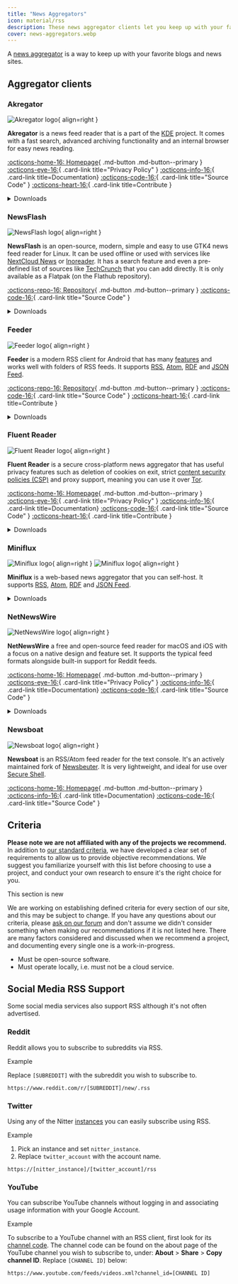 ```yaml
---
title: "News Aggregators"
icon: material/rss
description: These news aggregator clients let you keep up with your favorite blogs and news sites using internet standards like RSS.
cover: news-aggregators.webp
---
```


A [news aggregator](https://en.wikipedia.org/wiki/News_aggregator) is a way to keep up with your favorite blogs and news sites.

## Aggregator clients

### Akregator

<div class="admonition recommendation" markdown>

![Akregator logo](assets/img/news-aggregators/akregator.svg){ align=right }

**Akregator** is a news feed reader that is a part of the [KDE](https://kde.org) project. It comes with a fast search, advanced archiving functionality and an internal browser for easy news reading.

[:octicons-home-16: Homepage](https://apps.kde.org/akregator){ .md-button .md-button--primary }
[:octicons-eye-16:](https://kde.org/privacypolicy-apps){ .card-link title="Privacy Policy" }
[:octicons-info-16:](https://docs.kde.org/?application=akregator){ .card-link title=Documentation}
[:octicons-code-16:](https://invent.kde.org/pim/akregator){ .card-link title="Source Code" }
[:octicons-heart-16:](https://kde.org/community/donations/){ .card-link title=Contribute }

<details class="downloads" markdown>
<summary>Downloads</summary>

- [:simple-flathub: Flathub](https://flathub.org/apps/details/org.kde.akregator)

</details>

</div>

### NewsFlash

<div class="admonition recommendation" markdown>

![NewsFlash logo](assets/img/news-aggregators/newsflash.png){ align=right }

**NewsFlash** is an open-source, modern, simple and easy to use GTK4 news feed reader for Linux. It can be used offline or used with services like [NextCloud News](https://apps.nextcloud.com/apps/news) or [Inoreader](https://inoreader.com). It has a search feature and even a pre-defined list of sources like [TechCrunch](https://techcrunch.com) that you can add directly. It is only available as a Flatpak (on the Flathub repository).

[:octicons-repo-16: Repository](https://gitlab.com/news-flash/news_flash_gtk){ .md-button .md-button--primary }
[:octicons-code-16:](https://gitlab.com/news-flash/news_flash_gtk){ .card-link title="Source Code" }

<details class="downloads" markdown>
<summary>Downloads</summary>

- [:simple-flathub: Flathub](https://flathub.org/apps/io.gitlab.news_flash.NewsFlash)

</details>

</div>

### Feeder

<div class="admonition recommendation" markdown>

![Feeder logo](assets/img/news-aggregators/feeder.png){ align=right }

**Feeder** is a modern RSS client for Android that has many [features](https://gitlab.com/spacecowboy/Feeder#features) and works well with folders of RSS feeds. It supports [RSS](https://en.wikipedia.org/wiki/RSS), [Atom](https://en.wikipedia.org/wiki/Atom_(Web_standard)), [RDF](https://en.wikipedia.org/wiki/RDF%2FXML) and [JSON Feed](https://en.wikipedia.org/wiki/JSON_Feed).

[:octicons-repo-16: Repository](https://github.com/spacecowboy/Feeder){ .md-button .md-button--primary }
[:octicons-code-16:](https://github.com/spacecowboy/Feeder){ .card-link title="Source Code" }
[:octicons-heart-16:](https://ko-fi.com/spacecowboy){ .card-link title=Contribute }

<details class="downloads" markdown>
<summary>Downloads</summary>

- [:simple-googleplay: Google Play](https://play.google.com/store/apps/details?id=com.nononsenseapps.feeder.play)

</details>

</div>

### Fluent Reader

<div class="admonition recommendation" markdown>

![Fluent Reader logo](assets/img/news-aggregators/fluent-reader.svg){ align=right }

**Fluent Reader** is a secure cross-platform news aggregator that has useful privacy features such as deletion of cookies on exit, strict [content security policies (CSP)](https://en.wikipedia.org/wiki/Content_Security_Policy) and proxy support, meaning you can use it over [Tor](tor.md).

[:octicons-home-16: Homepage](https://hyliu.me/fluent-reader){ .md-button .md-button--primary }
[:octicons-eye-16:](https://github.com/yang991178/fluent-reader/wiki/Privacy){ .card-link title="Privacy Policy" }
[:octicons-info-16:](https://github.com/yang991178/fluent-reader/wiki/){ .card-link title=Documentation}
[:octicons-code-16:](https://github.com/yang991178/fluent-reader){ .card-link title="Source Code" }
[:octicons-heart-16:](https://github.com/sponsors/yang991178){ .card-link title=Contribute }

<details class="downloads" markdown>
<summary>Downloads</summary>

- [:simple-windows11: Windows](https://hyliu.me/fluent-reader)
- [:simple-appstore: App Store](https://apps.apple.com/app/id1520907427)

</details>

</div>

### Miniflux

<div class="admonition recommendation" markdown>

![Miniflux logo](assets/img/news-aggregators/miniflux.svg#only-light){ align=right }
![Miniflux logo](assets/img/news-aggregators/miniflux-dark.svg#only-dark){ align=right }

**Miniflux** is a web-based news aggregator that you can self-host. It supports [RSS](https://en.wikipedia.org/wiki/RSS), [Atom](https://en.wikipedia.org/wiki/Atom_(Web_standard)), [RDF](https://en.wikipedia.org/wiki/RDF%2FXML) and [JSON Feed](https://en.wikipedia.org/wiki/JSON_Feed).

<details class="downloads" markdown>
<summary>Downloads</summary>

[:octicons-home-16: Homepage](https://miniflux.app){ .md-button .md-button--primary }
[:octicons-info-16:](https://miniflux.app/docs/index.html){ .card-link title=Documentation}
[:octicons-code-16:](https://github.com/miniflux/v2){ .card-link title="Source Code" }
[:octicons-heart-16:](https://miniflux.app/#donations){ .card-link title=Contribute }

</details>

</div>

### NetNewsWire

<div class="admonition recommendation" markdown>

![NetNewsWire logo](assets/img/news-aggregators/netnewswire.png){ align=right }

**NetNewsWire** a free and open-source feed reader for macOS and iOS with a focus on a native design and feature set. It supports the typical feed formats alongside built-in support for Reddit feeds.

[:octicons-home-16: Homepage](https://netnewswire.com/){ .md-button .md-button--primary }
[:octicons-eye-16:](https://netnewswire.com/privacypolicy.html){ .card-link title="Privacy Policy" }
[:octicons-info-16:](https://netnewswire.com/help/){ .card-link title=Documentation}
[:octicons-code-16:](https://github.com/Ranchero-Software/NetNewsWire){ .card-link title="Source Code" }

<details class="downloads" markdown>
<summary>Downloads</summary>

- [:simple-appstore: App Store](https://apps.apple.com/us/app/netnewswire-rss-reader/id1480640210)
- [:simple-apple: macOS](https://netnewswire.com)

</details>

</div>

### Newsboat

<div class="admonition recommendation" markdown>

![Newsboat logo](assets/img/news-aggregators/newsboat.svg){ align=right }

**Newsboat** is an RSS/Atom feed reader for the text console. It's an actively maintained fork of [Newsbeuter](https://en.wikipedia.org/wiki/Newsbeuter). It is very lightweight, and ideal for use over [Secure Shell](https://en.wikipedia.org/wiki/Secure_Shell).

[:octicons-home-16: Homepage](https://newsboat.org){ .md-button .md-button--primary }
[:octicons-info-16:](https://newsboat.org/releases/2.27/docs/newsboat.html){ .card-link title=Documentation}
[:octicons-code-16:](https://github.com/newsboat/newsboat){ .card-link title="Source Code" }

</div>

## Criteria

**Please note we are not affiliated with any of the projects we recommend.** In addition to [our standard criteria](about/criteria.md), we have developed a clear set of requirements to allow us to provide objective recommendations. We suggest you familiarize yourself with this list before choosing to use a project, and conduct your own research to ensure it's the right choice for you.

<div class="admonition example" markdown>
<p class="admonition-title">This section is new</p>

We are working on establishing defined criteria for every section of our site, and this may be subject to change. If you have any questions about our criteria, please [ask on our forum](https://discuss.privacyguides.net/latest) and don't assume we didn't consider something when making our recommendations if it is not listed here. There are many factors considered and discussed when we recommend a project, and documenting every single one is a work-in-progress.

</div>

- Must be open-source software.
- Must operate locally, i.e. must not be a cloud service.

## Social Media RSS Support

Some social media services also support RSS although it's not often advertised.

### Reddit

Reddit allows you to subscribe to subreddits via RSS.

<div class="admonition example" markdown>
<p class="admonition-title">Example</p>

Replace `[SUBREDDIT]` with the subreddit you wish to subscribe to.

```text
https://www.reddit.com/r/[SUBREDDIT]/new/.rss
```

</div>

### Twitter

Using any of the Nitter [instances](https://status.d420.de/) you can easily subscribe using RSS.

<div class="admonition example" markdown>
<p class="admonition-title">Example</p>

1. Pick an instance and set `nitter_instance`.
2. Replace `twitter_account` with the account name.

```text
https://[nitter_instance]/[twitter_account]/rss
```

</div>

### YouTube

You can subscribe YouTube channels without logging in and associating usage information with your Google Account.

<div class="admonition example" markdown>
<p class="admonition-title">Example</p>

To subscribe to a YouTube channel with an RSS client, first look for its [channel code](https://support.google.com/youtube/answer/6180214). The channel code can be found on the about page of the YouTube channel you wish to subscribe to, under: **About** > **Share** > **Copy channel ID**. Replace `[CHANNEL ID]` below:

```text
https://www.youtube.com/feeds/videos.xml?channel_id=[CHANNEL ID]
```

</div>
